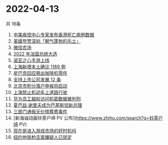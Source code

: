 # 2022-04-13
  共 16条

  <!-- BEGIN -->
  <!-- 最后更新时间:Wed Apr 13 2022 12:20:59 GMT+0000 (Coordinated Universal Time) -->
  1. [中美疾控中心专家发布香港死亡病例数据](https://www.zhihu.com/search?q=香港新冠死亡病例数据)
1. [美媒夸赞深圳「朝气蓬勃的乐土」](https://www.zhihu.com/search?q=美媒夸赞深圳)
1. [微信农场](https://www.zhihu.com/search?q=微信农场)
1. [2022 年法国总统大选](https://www.zhihu.com/search?q=法国总统第一轮大选)
1. [诺亚之心手游上线](https://www.zhihu.com/search?q=诺亚之心)
1. [上海新增本土确诊 1189 例](https://www.zhihu.com/search?q=上海新增)
1. [星巴克回应喝出咖啡机零件](https://www.zhihu.com/search?q=星巴克回应喝出咖啡机零件)
1. [支持上市公司发展 12 条](https://www.zhihu.com/search?q=支持上市公司发展12条)
1. [北京市积分落户申报将启动](https://www.zhihu.com/search?q=北京市积分落户申报)
1. [上海禁止机动车上道路行驶](https://www.zhihu.com/search?q=上海疫情防控)
1. [华为员工越权访问机密数据被判刑](https://www.zhihu.com/search?q=华为员工)
1. [夏巴兹·谢里夫成为巴基斯坦新总理](https://www.zhihu.com/search?q=巴基斯坦总理选举)
1. [三部门通报天价殡葬费事件](https://www.zhihu.com/search?q=天价殡葬费)
1. [新海诚动画铃芽户缔 PV 公布](https://www.zhihu.com/search?q=铃芽户缔 PV)
1. [现在是进入游戏市场的好时机吗](https://www.zhihu.com/search?q=游戏市场)
1. [纽约地铁枪击案嫌疑人已锁定](https://www.zhihu.com/search?q=纽约地铁枪击案)
  <!-- END -->
  